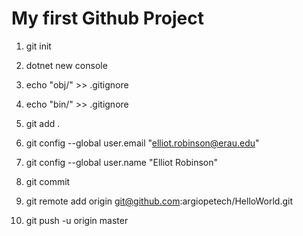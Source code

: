 # My first Github Project

1. git init
2. dotnet new console

3. echo "obj/" >> .gitignore
4. echo "bin/" >> .gitignore

5. git add .

6. git config --global user.email "elliot.robinson@erau.edu"
7. git config --global user.name "Elliot Robinson"
8. git commit

9. git remote add origin git@github.com:argiopetech/HelloWorld.git

10. git push -u origin master
